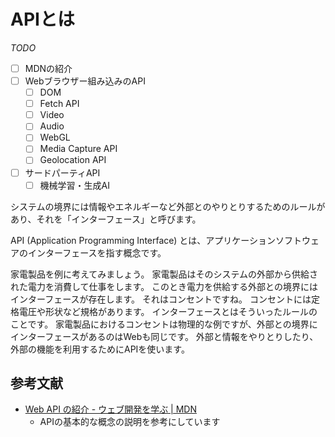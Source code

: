 # APIとは

_TODO_

- [ ] MDNの紹介
- [ ] Webブラウザー組み込みのAPI
  - [ ] DOM
  - [ ] Fetch API
  - [ ] Video
  - [ ] Audio
  - [ ] WebGL
  - [ ] Media Capture API
  - [ ] Geolocation API
- [ ] サードパーティAPI
  - [ ] 機械学習・生成AI

システムの境界には情報やエネルギーなど外部とのやりとりするためのルールがあり、それを「インターフェース」と呼びます。

API (Application Programming Interface) とは、アプリケーションソフトウェアのインターフェースを指す概念です。

家電製品を例に考えてみましょう。
家電製品はそのシステムの外部から供給された電力を消費して仕事をします。
このとき電力を供給する外部との境界にはインターフェースが存在します。
それはコンセントですね。
コンセントには定格電圧や形状など規格があります。
インターフェースとはそういったルールのことです。
家電製品におけるコンセントは物理的な例ですが、外部との境界にインターフェースがあるのはWebも同じです。
外部と情報をやりとりしたり、外部の機能を利用するためにAPIを使います。

## 参考文献

- [Web API の紹介 - ウェブ開発を学ぶ | MDN](https://developer.mozilla.org/ja/docs/Learn/JavaScript/Client-side_web_APIs/Introduction)
  - APIの基本的な概念の説明を参考にしています
